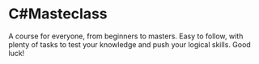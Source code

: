 # C#Masteclass


A course for everyone, from beginners to masters. Easy to follow, with plenty of tasks to test your knowledge and push your logical skills.
Good luck!
